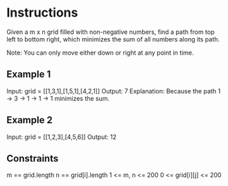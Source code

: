 # Instructions

Given a m x n grid filled with non-negative numbers, find a path from top left to bottom right, which minimizes the sum of all numbers along its path.

Note: You can only move either down or right at any point in time.

## Example 1

Input: grid = [[1,3,1],[1,5,1],[4,2,1]]
Output: 7
Explanation: Because the path 1 → 3 → 1 → 1 → 1 minimizes the sum.

## Example 2

Input: grid = [[1,2,3],[4,5,6]]
Output: 12

## Constraints

m == grid.length
n == grid[i].length
1 <= m, n <= 200
0 <= grid[i][j] <= 200

